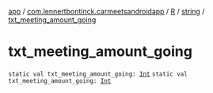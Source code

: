 [app](../../../index.md) / [com.lennertbontinck.carmeetsandroidapp](../../index.md) / [R](../index.md) / [string](index.md) / [txt_meeting_amount_going](./txt_meeting_amount_going.md)

# txt_meeting_amount_going

`static val txt_meeting_amount_going: `[`Int`](https://kotlinlang.org/api/latest/jvm/stdlib/kotlin/-int/index.html)
`static val txt_meeting_amount_going: `[`Int`](https://kotlinlang.org/api/latest/jvm/stdlib/kotlin/-int/index.html)